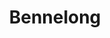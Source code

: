---
title:  "Bennelong"
address: "Sydney Opera House, Bennelong Point, Sydney, NSW 2000"
link: "https://www.bennelong.com.au/gift-vouchers/"
image: "https://www.bennelong.com.au/wp-content/uploads/2019/11/marron-1200x1228.jpg"
---